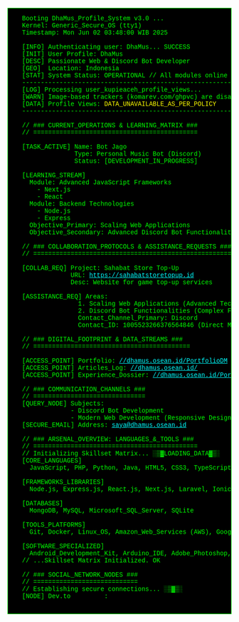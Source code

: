 <pre style="font-family: 'Courier New', Courier, monospace; color: #00FF00; background-color: #000000; padding: 15px; border: 1px solid #00FF00; overflow-x: auto;">
  Booting DhaMus_Profile_System v3.0 ...
  Kernel: Generic_Secure_OS (tty1)
  Timestamp: <span id="timestamp">Mon Jun 02 03:48:00 WIB 2025</span>

  [INFO] Authenticating user: DhaMus... <span style="color: #00FF00;">SUCCESS</span>
  [INIT] User Profile: DhaMus
  [DESC] Passionate Web & Discord Bot Developer
  [GEO]  Location: Indonesia
  [STAT] System Status: <span style="color: #00FF00;">OPERATIONAL</span> // All modules online
  ---------------------------------------------------------------------
  [LOG] Processing user_kupieaceh_profile_views...
  [WARN] Image-based trackers (komarev.com/ghpvc) are disabled by policy.
  [DATA] Profile Views: <span style="color: #FFFF00;">DATA_UNAVAILABLE_AS_PER_POLICY</span>
  ---------------------------------------------------------------------

  // ### CURRENT_OPERATIONS & LEARNING_MATRIX ###
  // ============================================

  [TASK_ACTIVE] Name: Bot Jago
                Type: Personal Music Bot (Discord)
                Status: <span style="color: #00FF00;">[DEVELOPMENT_IN_PROGRESS]</span>

  [LEARNING_STREAM]
    Module: Advanced JavaScript Frameworks
      - Next.js
      - React
    Module: Backend Technologies
      - Node.js
      - Express
    Objective_Primary: Scaling Web Applications
    Objective_Secondary: Advanced Discord Bot Functionalities

  // ### COLLABORATION_PROTOCOLS & ASSISTANCE_REQUESTS ###
  // =====================================================

  [COLLAB_REQ] Project: Sahabat Store Top-Up
               URL: <a href="https://sahabatstoretopup.id" rel="noopener" style="color: #00FFFF;">https://sahabatstoretopup.id</a>
               Desc: Website for game top-up services

  [ASSISTANCE_REQ] Areas:
                 1. Scaling Web Applications (Advanced Techniques)
                 2. Discord Bot Functionalities (Complex Features)
                 Contact_Channel_Primary: Discord
                 Contact_ID: 1005523266376564846 (Direct Message)

  // ### DIGITAL_FOOTPRINT & DATA_STREAMS ###
  // ==========================================

  [ACCESS_POINT] Portfolio: <a href="https://dhamus.osean.id/PortfolioDM" rel="noopener" style="color: #00FFFF;">//dhamus.osean.id/PortfolioDM</a>
  [ACCESS_POINT] Articles_Log: <a href="https://dhamus.osean.id/" rel="noopener" style="color: #00FFFF;">//dhamus.osean.id/</a>
  [ACCESS_POINT] Experience_Dossier: <a href="https://dhamus.osean.id/PortofolioDM" rel="noopener" style="color: #00FFFF;">//dhamus.osean.id/PortofolioDM (Identical to Portfolio)</a>

  // ### COMMUNICATION_CHANNELS ###
  // ==============================
  [QUERY_NODE] Subjects:
               - Discord Bot Development
               - Modern Web Development (Responsive Design Focus)
  [SECURE_EMAIL] Address: <a href="mailto:saya@dhamus.osean.id" style="color: #00FFFF;">saya@dhamus.osean.id</a>

  // ### ARSENAL_OVERVIEW: LANGUAGES_&_TOOLS ###
  // ============================================
  // Initializing Skillset Matrix... ░▒▓LOADING_DATA▓▒░
  [CORE_LANGUAGES]
    JavaScript, PHP, Python, Java, HTML5, CSS3, TypeScript

  [FRAMEWORKS_LIBRARIES]
    Node.js, Express.js, React.js, Next.js, Laravel, Ionic

  [DATABASES]
    MongoDB, MySQL, Microsoft_SQL_Server, SQLite

  [TOOLS_PLATFORMS]
    Git, Docker, Linux_OS, Amazon_Web_Services (AWS), Google_Cloud_Platform (GCP)

  [SOFTWARE_SPECIALIZED]
    Android_Development_Kit, Arduino_IDE, Adobe_Photoshop, Unity_Engine, Unreal_Engine
  // ...Skillset Matrix Initialized. <span style="color: #00FF00;">OK</span>

  // ### SOCIAL_NETWORK_NODES ###
  // ============================
  // Establishing secure connections... ░▒▓▒░
  [NODE] Dev.to         : <a href
